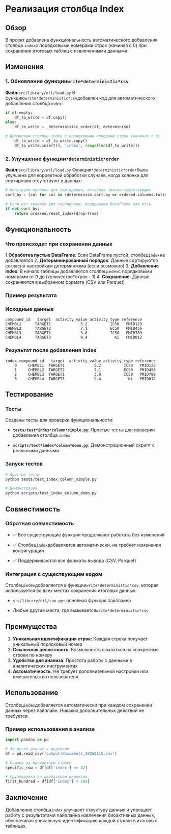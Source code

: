# Реализация столбца Index

## Обзор

В проект добавлена функциональность автоматического добавления столбца `index`с
порядковыми номерами строк (начиная с 0) при сохранении итоговых таблиц с
извлеченными данными.

## Изменения

### 1. Обновление функции`write*deterministic*csv`

**Файл:**`src/library/etl/load.py`
В функцию`write*deterministic*csv`добавлен код для автоматического добавления
столбца`index`:

```python
if df.empty:
    df_to_write = df.copy()
else:
    df_to_write = _deterministic_order(df, determinism)

# Добавляем столбец index с порядковыми номерами строк (начиная с 0)
    df_to_write = df_to_write.copy()
    df_to_write.insert(0, 'index', range(len(df_to_write)))
```

### 2. Улучшение функции`*deterministic*order`

**Файл:**`src/library/etl/load.py`
Функция`*deterministic*order`была улучшена для корректной обработки случаев,
когда колонки для сортировки отсутствуют в данных:

```python
# Фильтруем колонки для сортировки, оставляя только существующие
sort_by = [col for col in (determinism.sort.by or ordered.columns.tolist()) if col in df.columns]

# Если нет колонок для сортировки, возвращаем DataFrame как есть
if not sort_by:
    return ordered.reset_index(drop=True)
```

## Функциональность

### Что происходит при сохранении данных

1.**Обработка пустых DataFrame**: Если DataFrame пустой, столбец`index`не
добавляется
2. **Детерминированный порядок**: Данные сортируются согласно настройкам
детерминизма (если возможно)
3. **Добавление index**: В начало таблицы добавляется столбец`index`с
порядковыми номерами от 0 до (количество*строк - 1)
4. **Сохранение**: Данные сохраняются в выбранном формате (CSV или Parquet)

### Пример результата

### Исходные данные

```csv
compound_id   target  activity_value activity_type reference
CHEMBL1      TARGET1             5.2          IC50   PMID123
CHEMBL2      TARGET2             7.1          EC50   PMID456
CHEMBL3      TARGET1             3.8          IC50   PMID789
CHEMBL4      TARGET3             9.4            Ki   PMID012
```

### Результат после добавления index

```csv
index compound_id   target  activity_value activity_type reference
    0     CHEMBL1  TARGET1             5.2          IC50   PMID123
    1     CHEMBL2  TARGET2             7.1          EC50   PMID456
    2     CHEMBL3  TARGET1             3.8          IC50   PMID789
    3     CHEMBL4  TARGET3             9.4            Ki   PMID012
```

## Тестирование

### Тесты

Созданы тесты для проверки функциональности:

- **`tests/test*index*column*simple.py`**: Простые тесты для проверки добавления столбца `index`

- **`scripts/test*index*column*demo.py`**: Демонстрационный скрипт с реальными данными

### Запуск тестов

```bash
# Простые тесты
python tests/test_index_column_simple.py

# Демонстрация
python scripts/test_index_column_demo.py
```

## Совместимость

### Обратная совместимость

- ✅ Все существующие функции продолжают работать без изменений

- ✅ Столбец`index`добавляется автоматически, не требует изменения конфигурации

- ✅ Поддерживаются все форматы вывода (CSV, Parquet)

### Интеграция с существующим кодом

Столбец`index`добавляется в функции`write*deterministic*csv`, которая
используется во всех местах сохранения итоговых данных:

- `src/library/etl/run.py`- основная функция пайплайна

- Любые другие места, где вызывается`write*deterministic*csv`

## Преимущества

1. **Уникальная идентификация строк**: Каждая строка получает уникальный
порядковый номер
2. **Ссылочная целостность**: Возможность ссылаться на конкретные строки по
номеру
3. **Удобство для анализа**: Простота работы с данными в аналитических
инструментах
4. **Автоматичность**: Не требует дополнительной настройки или вмешательства
пользователя

## Использование

Столбец`index`добавляется автоматически при каждом сохранении данных через
пайплайн. Никаких дополнительных действий не требуется.

### Пример использования в анализе

```python
import pandas as pd

# Загрузка данных с индексом
df = pd.read_csv('output/documents_20250115.csv')

# Ссылка на конкретную строку
specific_row = df[df['index'] == 42]

# Группировка по диапазонам индексов
first_hundred = df[df['index'] < 100]
```

## Заключение

Добавление столбца`index` улучшает структуру данных и упрощает работу с
результатами пайплайна извлечения биоактивных данных, обеспечивая уникальную
идентификацию каждой строки в итоговых таблицах.
